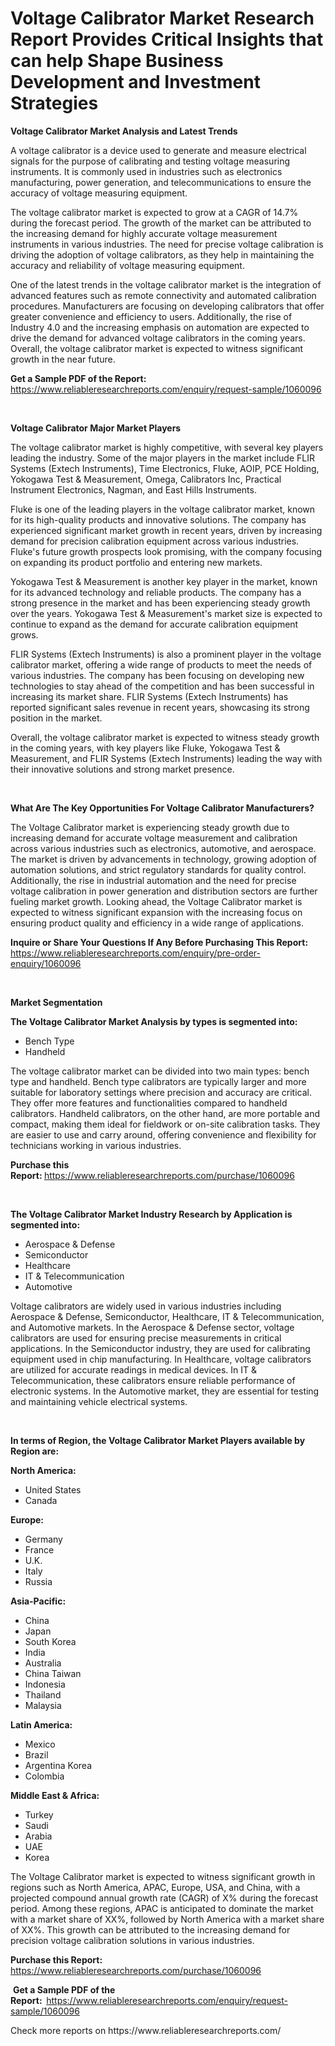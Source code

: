 <p><h1>Voltage Calibrator Market Research Report Provides Critical Insights that can help Shape Business Development and Investment Strategies</h1></p><p><strong>Voltage Calibrator Market Analysis and Latest Trends</strong></p>
<p><p>A voltage calibrator is a device used to generate and measure electrical signals for the purpose of calibrating and testing voltage measuring instruments. It is commonly used in industries such as electronics manufacturing, power generation, and telecommunications to ensure the accuracy of voltage measuring equipment.</p><p>The voltage calibrator market is expected to grow at a CAGR of 14.7% during the forecast period. The growth of the market can be attributed to the increasing demand for highly accurate voltage measurement instruments in various industries. The need for precise voltage calibration is driving the adoption of voltage calibrators, as they help in maintaining the accuracy and reliability of voltage measuring equipment.</p><p>One of the latest trends in the voltage calibrator market is the integration of advanced features such as remote connectivity and automated calibration procedures. Manufacturers are focusing on developing calibrators that offer greater convenience and efficiency to users. Additionally, the rise of Industry 4.0 and the increasing emphasis on automation are expected to drive the demand for advanced voltage calibrators in the coming years. Overall, the voltage calibrator market is expected to witness significant growth in the near future.</p></p>
<p><strong>Get a Sample PDF of the Report:&nbsp;</strong> <a href="https://www.reliableresearchreports.com/enquiry/request-sample/1060096">https://www.reliableresearchreports.com/enquiry/request-sample/1060096</a></p>
<p>&nbsp;</p>
<p><strong>Voltage Calibrator Major Market Players</strong></p>
<p><p>The voltage calibrator market is highly competitive, with several key players leading the industry. Some of the major players in the market include FLIR Systems (Extech Instruments), Time Electronics, Fluke, AOIP, PCE Holding, Yokogawa Test & Measurement, Omega, Calibrators Inc, Practical Instrument Electronics, Nagman, and East Hills Instruments.</p><p>Fluke is one of the leading players in the voltage calibrator market, known for its high-quality products and innovative solutions. The company has experienced significant market growth in recent years, driven by increasing demand for precision calibration equipment across various industries. Fluke's future growth prospects look promising, with the company focusing on expanding its product portfolio and entering new markets.</p><p>Yokogawa Test & Measurement is another key player in the market, known for its advanced technology and reliable products. The company has a strong presence in the market and has been experiencing steady growth over the years. Yokogawa Test & Measurement's market size is expected to continue to expand as the demand for accurate calibration equipment grows.</p><p>FLIR Systems (Extech Instruments) is also a prominent player in the voltage calibrator market, offering a wide range of products to meet the needs of various industries. The company has been focusing on developing new technologies to stay ahead of the competition and has been successful in increasing its market share. FLIR Systems (Extech Instruments) has reported significant sales revenue in recent years, showcasing its strong position in the market.</p><p>Overall, the voltage calibrator market is expected to witness steady growth in the coming years, with key players like Fluke, Yokogawa Test & Measurement, and FLIR Systems (Extech Instruments) leading the way with their innovative solutions and strong market presence.</p></p>
<p>&nbsp;</p>
<p><strong>What Are The Key Opportunities For Voltage Calibrator Manufacturers?</strong></p>
<p><p>The Voltage Calibrator market is experiencing steady growth due to increasing demand for accurate voltage measurement and calibration across various industries such as electronics, automotive, and aerospace. The market is driven by advancements in technology, growing adoption of automation solutions, and strict regulatory standards for quality control. Additionally, the rise in industrial automation and the need for precise voltage calibration in power generation and distribution sectors are further fueling market growth. Looking ahead, the Voltage Calibrator market is expected to witness significant expansion with the increasing focus on ensuring product quality and efficiency in a wide range of applications.</p></p>
<p><strong>Inquire or Share Your Questions If Any Before Purchasing This Report:</strong> <a href="https://www.reliableresearchreports.com/enquiry/pre-order-enquiry/1060096">https://www.reliableresearchreports.com/enquiry/pre-order-enquiry/1060096</a></p>
<p>&nbsp;</p>
<p><strong>Market Segmentation</strong></p>
<p><strong>The Voltage Calibrator Market Analysis by types is segmented into:</strong></p>
<p><ul><li>Bench Type</li><li>Handheld</li></ul></p>
<p><p>The voltage calibrator market can be divided into two main types: bench type and handheld. Bench type calibrators are typically larger and more suitable for laboratory settings where precision and accuracy are critical. They offer more features and functionalities compared to handheld calibrators. Handheld calibrators, on the other hand, are more portable and compact, making them ideal for fieldwork or on-site calibration tasks. They are easier to use and carry around, offering convenience and flexibility for technicians working in various industries.</p></p>
<p><strong>Purchase this Report:&nbsp;</strong><a href="https://www.reliableresearchreports.com/purchase/1060096">https://www.reliableresearchreports.com/purchase/1060096</a></p>
<p>&nbsp;</p>
<p><strong>The Voltage Calibrator Market Industry Research by Application is segmented into:</strong></p>
<p><ul><li>Aerospace & Defense</li><li>Semiconductor</li><li>Healthcare</li><li>IT & Telecommunication</li><li>Automotive</li></ul></p>
<p><p>Voltage calibrators are widely used in various industries including Aerospace & Defense, Semiconductor, Healthcare, IT & Telecommunication, and Automotive markets. In the Aerospace & Defense sector, voltage calibrators are used for ensuring precise measurements in critical applications. In the Semiconductor industry, they are used for calibrating equipment used in chip manufacturing. In Healthcare, voltage calibrators are utilized for accurate readings in medical devices. In IT & Telecommunication, these calibrators ensure reliable performance of electronic systems. In the Automotive market, they are essential for testing and maintaining vehicle electrical systems.</p></p>
<p>&nbsp;</p>
<p><strong>In terms of Region, the Voltage Calibrator Market Players available by Region are:</strong></p>
<p>
    <p> <strong> North America: </strong>
        <ul>
            <li>United States</li>
            <li>Canada</li>
        </ul>
        </p> 
    <p> <strong> Europe: </strong>
        <ul>
            <li>Germany</li>
            <li>France</li>
            <li>U.K.</li>
            <li>Italy</li>
            <li>Russia</li>
        </ul>
        </p> 
    <p> <strong> Asia-Pacific: </strong>
        <ul>
            <li>China</li>
            <li>Japan</li>
            <li>South Korea</li>
            <li>India</li>
            <li>Australia</li>
            <li>China Taiwan</li>
            <li>Indonesia</li>
            <li>Thailand</li>
            <li>Malaysia</li>
        </ul>
        </p> 
    <p> <strong> Latin America: </strong>
        <ul>
            <li>Mexico</li>
            <li>Brazil</li>
            <li>Argentina Korea</li>
            <li>Colombia</li>
        </ul>
        </p> 
    <p> <strong> Middle East & Africa: </strong>
        <ul>
            <li>Turkey</li>
            <li>Saudi</li>
            <li>Arabia</li>
            <li>UAE</li>
            <li>Korea</li>
        </ul>
    </p>
    </p>
<p><p>The Voltage Calibrator market is expected to witness significant growth in regions such as North America, APAC, Europe, USA, and China, with a projected compound annual growth rate (CAGR) of X% during the forecast period. Among these regions, APAC is anticipated to dominate the market with a market share of XX%, followed by North America with a market share of XX%. This growth can be attributed to the increasing demand for precision voltage calibration solutions in various industries.</p></p>
<p><strong>Purchase this Report: </strong><a href="https://www.reliableresearchreports.com/purchase/1060096">https://www.reliableresearchreports.com/purchase/1060096</a></p>
<p>&nbsp;<strong>Get a Sample PDF of the Report:&nbsp;&nbsp;</strong><a href="https://www.reliableresearchreports.com/enquiry/request-sample/1060096">https://www.reliableresearchreports.com/enquiry/request-sample/1060096</a></p>
<p><strong></strong></p>
<p>Check more reports on https://www.reliableresearchreports.com/</p>
